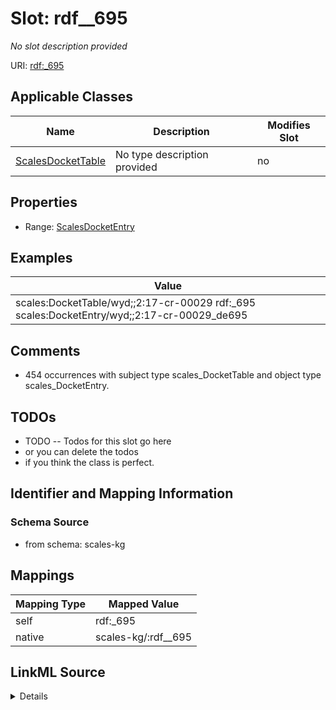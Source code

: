 

# Slot: rdf__695


_No slot description provided_





URI: [rdf:_695](http://www.w3.org/1999/02/22-rdf-syntax-ns#_695)



<!-- no inheritance hierarchy -->





## Applicable Classes

| Name | Description | Modifies Slot |
| --- | --- | --- |
| [ScalesDocketTable](../classes/ScalesDocketTable.md) | No type description provided |  no  |







## Properties

* Range: [ScalesDocketEntry](../classes/ScalesDocketEntry.md)






## Examples

| Value |
| --- |
| scales:DocketTable/wyd;;2:17-cr-00029 rdf:_695 scales:DocketEntry/wyd;;2:17-cr-00029_de695 |

## Comments

* 454 occurrences with subject type scales_DocketTable and object type scales_DocketEntry.

## TODOs

* TODO -- Todos for this slot go here
* or you can delete the todos
* if you think the class is perfect.

## Identifier and Mapping Information







### Schema Source


* from schema: scales-kg




## Mappings

| Mapping Type | Mapped Value |
| ---  | ---  |
| self | rdf:_695 |
| native | scales-kg/:rdf__695 |




## LinkML Source

<details>
```yaml
name: rdf__695
description: No slot description provided
todos:
- TODO -- Todos for this slot go here
- or you can delete the todos
- if you think the class is perfect.
comments:
- 454 occurrences with subject type scales_DocketTable and object type scales_DocketEntry.
examples:
- value: scales:DocketTable/wyd;;2:17-cr-00029 rdf:_695 scales:DocketEntry/wyd;;2:17-cr-00029_de695
from_schema: scales-kg
rank: 1000
slot_uri: rdf:_695
alias: rdf__695
domain_of:
- scales_DocketTable
range: scales_DocketEntry

```
</details>
